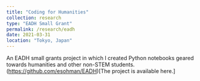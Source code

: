 ```yaml
---
title: "Coding for Humanities"
collection: research
type: "EADH Small Grant"
permalink: /research/eadh
date: 2021-03-31
location: "Tokyo, Japan"
---
```


An EADH small grants project in which I created Python notebooks geared towards humanities and other non-STEM students.
(https://github.com/esohman/EADH)[The project is available here.]

